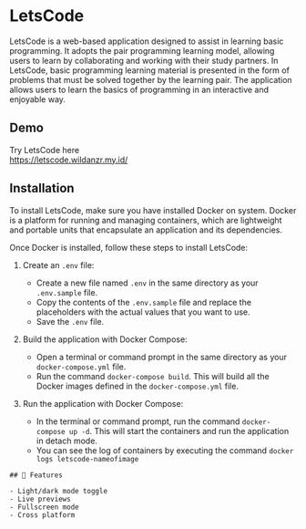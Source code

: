 
# LetsCode

LetsCode is a web-based application designed to assist in learning basic programming. It adopts the pair programming learning model, allowing users to learn by collaborating and working with their study partners. In LetsCode, basic programming learning material is presented in the form of problems that must be solved together by the learning pair. The application allows users to learn the basics of programming in an interactive and enjoyable way.


## Demo

Try LetsCode here  
https://letscode.wildanzr.my.id/


## Installation

To install LetsCode, make sure you have installed Docker on system. Docker is a platform for running and managing containers, which are lightweight and portable units that encapsulate an application and its dependencies.

Once Docker is installed, follow these steps to install LetsCode:  

1. Create an `.env` file:
    - Create a new file named `.env` in the same directory as your `.env.sample` file.
    - Copy the contents of the `.env.sample` file and replace the placeholders with the actual values that you want to use.
    - Save the `.env` file.

2. Build the application with Docker Compose:
    - Open a terminal or command prompt in the same directory as your `docker-compose.yml` file.
    - Run the command `docker-compose build`. This will build all the Docker images defined in the `docker-compose.yml` file.

3. Run the application with Docker Compose:
    - In the terminal or command prompt, run the command `docker-compose up -d`. This will start the containers and run the application in detach mode.
    - You can see the log of containers by executing the command `docker logs letscode-nameofimage`
```
## 🚀 Features

- Light/dark mode toggle
- Live previews
- Fullscreen mode
- Cross platform